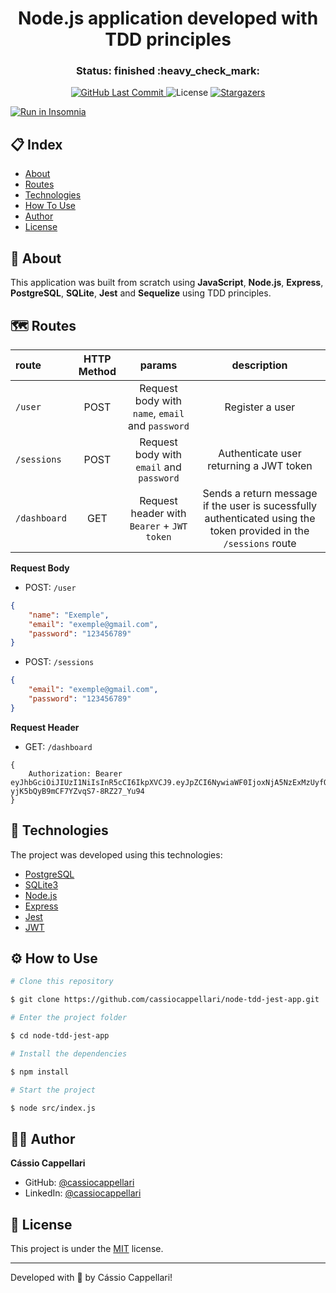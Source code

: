 <h1 align="center">Node.js application developed with TDD principles</h1>

<h3 align="center"> 
	Status: finished :heavy_check_mark:
</h3>

<p align="center">
<a href="https://github.com/cassiocappellari/node-tdd-jest-app/commits/main">
	<img alt="GitHub Last Commit" src="https://img.shields.io/github/last-commit/cassiocappellari/node-tdd-jest-app?color=black">
</a>
    
<img alt="License" src="https://img.shields.io/badge/license-MIT-black">

<a href="https://github.com/cassiocappellari/node-tdd-jest-app/stargazers">
	<img alt="Stargazers" src="https://img.shields.io/github/stars/cassiocappellari/node-tdd-jest-app?style=social">
</a>
</p>

<a href="https://insomnia.rest/run/?label=node-tdd-jest-app&uri=https%3A%2F%2Fraw.githubusercontent.com%2Fcassiocappellari%2Fnode-tdd-jest-app%2Fmaster%2FInsomnia_2021-01-03" target="_blank"><img src="https://insomnia.rest/images/run.svg" alt="Run in Insomnia"></a>

## 📋 Index

- [About](#-about)
- [Routes](#-routes)
- [Technologies](#-technologies)
- [How To Use](#-how-to-use)
- [Author](#-author)
- [License](#-license)

## 🚀 About

This application was built from scratch using **JavaScript**, **Node.js**, **Express**, **PostgreSQL**, **SQLite**, **Jest** and **Sequelize** using TDD principles.

## 🗺️ Routes

|route|HTTP Method|params|description
|:---|:---:|:---:|:---:
|`/user`|POST|Request body with `name`, `email` and `password`|Register a user
|`/sessions`|POST|Request body with `email` and `password`|Authenticate user returning a JWT token
|`/dashboard`|GET|Request header with `Bearer` + `JWT token`|Sends a return message if the user is sucessfully authenticated using the token provided in the `/sessions` route

**Request Body**

- POST: `/user`
```json
{
	"name": "Exemple",
	"email": "exemple@gmail.com",
	"password": "123456789"
}
```

- POST: `/sessions`
```json
{
	"email": "exemple@gmail.com",
	"password": "123456789"
}
```

**Request Header**

- GET: `/dashboard`
```
{
	Authorization: Bearer eyJhbGciOiJIUzI1NiIsInR5cCI6IkpXVCJ9.eyJpZCI6NywiaWF0IjoxNjA5NzExMzUyfQ.4zk2v94Iz5X8-yjK5bQyB9mCF7YZvqS7-8RZ27_Yu94
}
```

## 🤖 Technologies

The project was developed using this technologies:

- [PostgreSQL](https://www.postgresql.org/)
- [SQLite3](https://www.sqlite.org/version3.html)
- [Node.js](https://nodejs.org/en/)
- [Express](https://expressjs.com/)
- [Jest](https://jestjs.io/)
- [JWT](https://www.npmjs.com/package/jsonwebtoken)

## ⚙ How to Use

```bash
# Clone this repository

$ git clone https://github.com/cassiocappellari/node-tdd-jest-app.git

# Enter the project folder

$ cd node-tdd-jest-app

# Install the dependencies

$ npm install

# Start the project

$ node src/index.js

```

## 👨‍🚀 Author

**Cássio Cappellari**

- GitHub: [@cassiocappellari](https://github.com/cassiocappellari)
- LinkedIn: [@cassiocappellari](https://www.linkedin.com/in/cassiocappellari/)

## 📝 License

This project is under the [MIT](./LICENSE) license.

---

Developed with 💚 by Cássio Cappellari!
